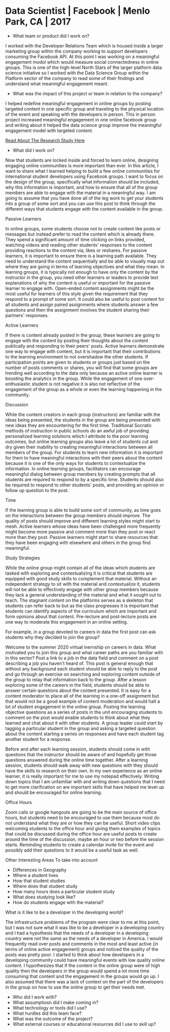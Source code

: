 # Data Scientist | Facebook 	|		Menlo Park, CA		|	2017

  - What team or product did I work on?

I worked with the Developer Relations Team which is housed inside a larger marketing group within the company working to support developers consuming the Facebook API. At this point I was working on a meaningful engagement modol which would measure social connectedness in online groups. This is one of the high-level North Stars of the larger platform data science initiative so I worked with the Data Science Group within the Platform sector of the company to read some of their findings and understand what meaningful engagement meant.
    
  - What was the impact of this project or team in relation to the company?
    
I helped redefine meaningful engagement in online groups by posting targeted content in one specific group and traveling to the physical location of the event and speaking with the developers in person. This in person project increased meaningful engagement in one online facebook group and writing about it helped the data science group improve the meaningful engagement model with targeted content.

[Read About The Research Study Here](amblount.github.io/developercirclesfieldresearch)

  - What did I work on?
    
Now that students are locked inside and forced to learn online, designing engaging online communities is more important than ever. In this article, I want to share what I learned helping to build a few online communities for international student developers using Facebook groups. I want to focus on the design of the group, specifically what information should be included, why this information is important, and how to ensure that all of the group members are able to engage with the material in a meaningful way. I am going to assume that you have done all of the leg work to get your students into a group of some sort and you can use this post to think through the different ways that students engage with the content available in the group.

Passive Learners

In online groups, some students choose not to create content like posts or messages but instead prefer to read the content which is already there. They spend a significant amount of time clicking on links provided, watching videos and reading other students' responses to the content providing reactions to the content via, likes or reshares. For passive learners, it is important to ensure there is a learning path available. They need to understand the content sequentially and be able to visually map out where they are going in terms of learning objectives and what they mean. In learning groups, it is typically not enough to have only the content by the instructor in the group, you need other learners or leaders to provide text explanations of why the content is useful or important for the passive learner to engage with. Open-ended content assignments might be the most useful for learners of this style given the requirement that they respond to a prompt of some sort. It could also be useful to post content for all students and assign paired assignments where students answer a few questions and then the assignment involves the student sharing their partners' responses.

Active Learners

If there is content already posted in the group, these learners are going to engage with the content by posting their thoughts about the content publically and responding to their peers' posts. Active learners demonstrate one way to engage with content, but it is important that their contributions to the learning environment to not overshadow the other students. If participation points are given to students or groups just based on the number of posts comments or shares, you will find that some groups are trending well according to the data only because an active online learner is boosting the analytics in the group. While the engagement of one over-enthusiastic student is not negative it is also not reflective of the engagement of the group as a whole or even the learning happening in the community.

Discussion

While the content creators in each group (instructors) are familiar with the ideas being presented, the students in the group are being presented with new ideas they are encountering for the first time. Traditional Socratic methods of instruction in public schools do an awful job of providing personalized learning solutions which I attribute to the poor learning outcomes, but online learning groups also leave a lot of students cut and dry given their inability to creating meaningful interactions between all members of the group. For students to learn new information it is important for them to have meaningful interactions with their peers about the content because it is one of the only ways for students to contextualize the information. In online learning groups, facilitators can encourage meaningful dialog between group members by creating prompts that all students are required to respond to by a specific time. Students should also be required to respond to other students' posts, and providing an opinion or follow up question to the post.

Time

If the learning group is able to build some sort of community, as time goes on the interactions between the group members should improve. The quality of posts should improve and different learning styles might start to mesh. Active learners whose ideas have been challenged more frequently might become more passive and comment more than they post or react more than they post. Passive learners might start to share resources that they have been engaging with elsewhere and others in the group find meaningful.

Study Strategies

While the online group might contain all of the ideas which students are tasked with exploring and contextualizing it is critical that students are equipped with good study skills to complement that material. Without an independent strategy to sit with the material and contextualize it, students will not be able to effectively engage with other group members because they lack a general understanding of the material and what it sought out to teach. The stagnant content on the platforms serves as a skeleton that students can refer back to but as the class progresses it is important that students can identify aspects of the curriculum which are important and form opinions about that content. Pre-lecture and post-lecture posts are one way to moderate this engagement in an online setting.

For example, in a group devoted to careers in data the first post can ask students why they decided to join the group?

Welcome to the summer 2020 virtual inernship on careers in data. What motivated you to join this group and what career paths are you familiar with in this sector? Post a link to a job in the data field and comment on a post describing a job you haven't heard of.
This post is general enough that without any background each student should be able to reply to the post and go through an exercise on searching and exploring content outside of the group to relay that information back to the group. After a lesson exploring some of the careers in the field, students should be able to answer certain questions about the content presented. It is easy for a content moderator to place all of the learning in a one-off assignment but that would not be a good example of content moderation and would halt a lot of student engagement in the online group. Posting the learning objective questions as a series of posts in the unit encouraging students to comment on the post would enable students to think about what they learned and chat about it with other students. A group leader could start by tagging a particular student in the group and asking a targeted question about the content starting a series on responses and have each student tag another student for a response.

Before and after each learning session, students should come in with questions that the instructor should be aware of and hopefully get those questions answered during the online time together. After a learning session, students should walk away with new questions with they should have the skills to research on their own. In my own experience as an online learner, it is really important for me to use my notepad effectively. Writing down topics that I am unfamiliar with and writing down questions that I need to get more clarification on are important skills that have helped me level up and should be encouraged for online learning.

Office Hours

Zoom calls or google hangouts are going to be the main source of office hours, but students need to be encouraged to use them because most do not understand what they are or how they can be useful. Short video clips welcoming students to the office hour and giving them examples of topics that could be discussed during the office hour are useful posts to create around the time of the discussion, maybe an hour or two before the session starts. Reminding students to create a calendar invite for the event and possibly add their questions to it would be a useful task as well.

Other Interesting Areas To take into account
 - Differences in Geography
 - Where a student lives
 - How that student studies
 - Where does that student study
 - How many hours does a particular student study
 - What does studying look like?
 - How do students engage with the material?

What is it like to be a developer in the developing world?

The infrastructure problems of the program were clear to me at this point, but I was not sure what it was like to be a developer in a developing country and I had a hypothesis that the needs of a developer in a developing country were not the same as the needs of a developer in America. I would frequently read over posts and comments in the most and least active (in terms of online active engagement) groups and noticed the quality of the posts was pretty poor. I started to think about how developers in a developing community could have meaningful events with low quality online content. I hypothesizes that if the content in the online group were of high quality then the developers in the group would spend a lot more time consuming that content and the engagement in the groups would go up. I also assumed that there was a lack of context on the part of the developers in the group on how to use the online group to get their needs met.

  - Who did I work with?
  - What assumptiosn did I make coming in?
  - What technology or tools did I use?
  - What hurdles did this team face?
  - What was the outcome of the project?
  - What external courses or educational resources did I use to skill up?
